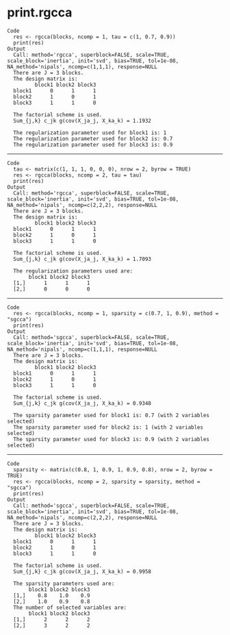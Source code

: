 # print.rgcca

    Code
      res <- rgcca(blocks, ncomp = 1, tau = c(1, 0.7, 0.9))
      print(res)
    Output
      Call: method='rgcca', superblock=FALSE, scale=TRUE, scale_block='inertia', init='svd', bias=TRUE, tol=1e-08, NA_method='nipals', ncomp=c(1,1,1), response=NULL 
      There are J = 3 blocks.
      The design matrix is:
             block1 block2 block3
      block1      0      1      1
      block2      1      0      1
      block3      1      1      0
      
      The factorial scheme is used.
      Sum_{j,k} c_jk g(cov(X_ja_j, X_ka_k) = 1.1932 
      
      The regularization parameter used for block1 is: 1
      The regularization parameter used for block2 is: 0.7
      The regularization parameter used for block3 is: 0.9

---

    Code
      tau <- matrix(c(1, 1, 1, 0, 0, 0), nrow = 2, byrow = TRUE)
      res <- rgcca(blocks, ncomp = 2, tau = tau)
      print(res)
    Output
      Call: method='rgcca', superblock=FALSE, scale=TRUE, scale_block='inertia', init='svd', bias=TRUE, tol=1e-08, NA_method='nipals', ncomp=c(2,2,2), response=NULL 
      There are J = 3 blocks.
      The design matrix is:
             block1 block2 block3
      block1      0      1      1
      block2      1      0      1
      block3      1      1      0
      
      The factorial scheme is used.
      Sum_{j,k} c_jk g(cov(X_ja_j, X_ka_k) = 1.7093 
      
      The regularization parameters used are: 
           block1 block2 block3
      [1,]      1      1      1
      [2,]      0      0      0

---

    Code
      res <- rgcca(blocks, ncomp = 1, sparsity = c(0.7, 1, 0.9), method = "sgcca")
      print(res)
    Output
      Call: method='sgcca', superblock=FALSE, scale=TRUE, scale_block='inertia', init='svd', bias=TRUE, tol=1e-08, NA_method='nipals', ncomp=c(1,1,1), response=NULL 
      There are J = 3 blocks.
      The design matrix is:
             block1 block2 block3
      block1      0      1      1
      block2      1      0      1
      block3      1      1      0
      
      The factorial scheme is used.
      Sum_{j,k} c_jk g(cov(X_ja_j, X_ka_k) = 0.9348 
      
      The sparsity parameter used for block1 is: 0.7 (with 2 variables selected)
      The sparsity parameter used for block2 is: 1 (with 2 variables selected)
      The sparsity parameter used for block3 is: 0.9 (with 2 variables selected)

---

    Code
      sparsity <- matrix(c(0.8, 1, 0.9, 1, 0.9, 0.8), nrow = 2, byrow = TRUE)
      res <- rgcca(blocks, ncomp = 2, sparsity = sparsity, method = "sgcca")
      print(res)
    Output
      Call: method='sgcca', superblock=FALSE, scale=TRUE, scale_block='inertia', init='svd', bias=TRUE, tol=1e-08, NA_method='nipals', ncomp=c(2,2,2), response=NULL 
      There are J = 3 blocks.
      The design matrix is:
             block1 block2 block3
      block1      0      1      1
      block2      1      0      1
      block3      1      1      0
      
      The factorial scheme is used.
      Sum_{j,k} c_jk g(cov(X_ja_j, X_ka_k) = 0.9958 
      
      The sparsity parameters used are: 
           block1 block2 block3
      [1,]    0.8    1.0    0.9
      [2,]    1.0    0.9    0.8
      The number of selected variables are: 
           block1 block2 block3
      [1,]      2      2      2
      [2,]      3      2      2

